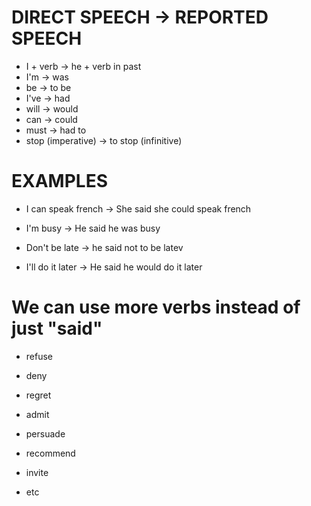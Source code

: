 # DIRECT SPEECH -> REPORTED SPEECH

- I + verb -> he + verb in past
- I'm -> was
- be -> to be
- I've -> had
- will -> would
- can -> could
- must -> had to
- stop (imperative) -> to stop (infinitive)

# EXAMPLES

- I can speak french -> She said she could speak french

- I'm busy -> He said he was busy

- Don't be late -> he said not to be latev

- I'll do it later -> He said he would do it later

# We can use more verbs instead of just "said"

- refuse
- deny
- regret
- admit
- persuade
- recommend
- invite

- etc

